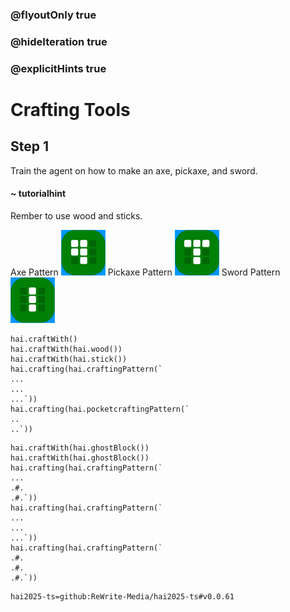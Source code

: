 ### @flyoutOnly true
### @hideIteration true
### @explicitHints true

# Crafting Tools

## Step 1
Train the agent on how to make an axe, pickaxe, and sword.

#### ~ tutorialhint 
Rember to use wood and sticks.

Axe Pattern
![Craft Axe](https://raw.githubusercontent.com/ReWrite-Media/makecode/master/blocks/hai2025/img/axe_crafting.png "Craft Axe")
Pickaxe Pattern
![Craft Pickaxe](https://raw.githubusercontent.com/ReWrite-Media/makecode/master/blocks/hai2025/img/pickaxe_crafting.png "Craft Pickaxe")
Sword Pattern
![Craft Sword](https://raw.githubusercontent.com/ReWrite-Media/makecode/master/blocks/hai2025/img/sword_crafting.png "Craft Sword")

```ghost
hai.craftWith()
hai.craftWith(hai.wood())
hai.craftWith(hai.stick())
hai.crafting(hai.craftingPattern(`
...
...
...`))
hai.crafting(hai.pocketcraftingPattern(`
..
..`))
```

```template
hai.craftWith(hai.ghostBlock())
hai.craftWith(hai.ghostBlock())
hai.crafting(hai.craftingPattern(`
...
.#.
.#.`))
hai.crafting(hai.craftingPattern(`
...
...
...`))
hai.crafting(hai.craftingPattern(`
.#.
.#.
.#.`))
```




```package
hai2025-ts=github:ReWrite-Media/hai2025-ts#v0.0.61
```
